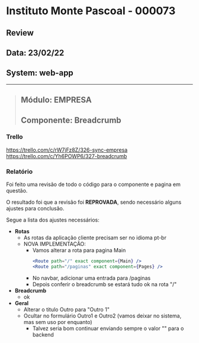 # Instituto Monte Pascoal - 000073

## **Review**
## Data: 23/02/22 
## System: web-app

***

> ## Módulo: EMPRESA 
> ## Componente: Breadcrumb  

### Trello
https://trello.com/c/rW7jFz8Z/326-sync-empresa  
https://trello.com/c/Yh6POWP6/327-breadcrumb

### Relatório  
Foi feito uma revisão de todo o código para o componente e pagina em questão.  

<!-- O resultado foi que o componente foi **APROVADO** e o mesmo será movido para "Revisão Aprovada* e entrará em produção no proximo deploy.   -->

O resultado foi que a revisão foi **REPROVADA**, sendo necessário alguns ajustes para conclusão.

Segue a lista dos ajustes necessários:

- **Rotas**
  - As rotas da aplicação cliente precisam ser no idioma pt-br
  - NOVA IMPLEMENTAÇÃO:
    - Vamos alterar a rota para pagina Main
      ```jsx
      <Route path="/" exact component={Main} />
      <Route path="/paginas" exact component={Pages} />
      ```
    - No navbar, adicionar uma entrada para /paginas
    - Depois conferir o breadcrumb se estará tudo ok na rota "/"
- **Breadcrumb**
  - ok
- **Geral**
  - Alterar o titulo Outro para "Outro 1"
  - Ocultar no formulário Outro1 e Outro2 (vamos deixar no sistema, mas sem uso por enquanto)
    - Talvez seria bom continuar enviando sempre o valor "" para o backend